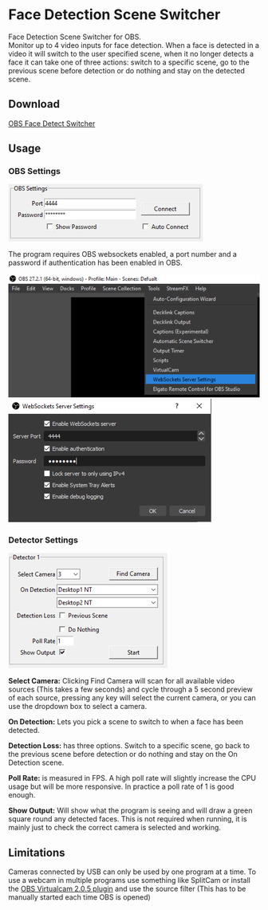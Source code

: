 # Face Detection Scene Switcher

 Face Detection Scene Switcher for OBS.  
 Monitor up to 4 video inputs for face detection. When a face is detected in a video it will switch to the user specified scene, when it no longer detects a face it can take one of three actions: switch to a specific scene, go to the previous scene before detection or do nothing and stay on the detected scene.

## Download

[OBS Face Detect Switcher](https://github.com/ElectricCandlelight/OBS-Camera-Auto-Scene-Change/raw/master/FaceDetect.zip)

## Usage

### OBS Settings

![OBS Settings](docs/obs_settings.png)

The program requires OBS websockets enabled, a port number and a password if authentication has been enabled in OBS.

![OBS Settings2](docs/obs_settings_2.png)
![OBS Settings3](docs/obs_settings_3.png)

### Detector Settings

![Detector Settings](docs/detector_settings.png)

**Select Camera:** Clicking Find Camera will scan for all available video sources (This takes a few seconds) and cycle through a 5 second preview of each source, pressing any key will select the current camera, or you can use the dropdown box to select a camera.

**On Detection:** Lets you pick a scene to switch to when a face has been detected.

**Detection Loss:** has three options. Switch to a specific scene, go back to the previous scene before detection or do nothing and stay on the On Detection scene.

**Poll Rate:** is measured in FPS. A high poll rate will slightly increase the CPU usage but will be more responsive. In practice a poll rate of 1 is good enough.  

**Show Output:** Will show what the program is seeing and will draw a green square round any detected faces. This is not required when running, it is mainly just to check the correct camera is selected and working.

## Limitations

Cameras connected by USB can only be used by one program at a time. To use a webcam in multiple programs use something like SplitCam or install the [OBS Virtualcam 2.0.5 plugin](https://obsproject.com/forum/resources/obs-virtualcam.949/) and use the source filter (This has to be manually started each time OBS is opened)
